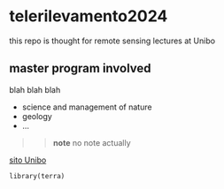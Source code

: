 # telerilevamento2024

this repo is thought for remote sensing lectures at Unibo

## master program involved
blah blah blah

+ science and management of nature
+ geology
+ ...

>> **note**
no note actually

[sito Unibo](https://corsi.unibo.it/magistrale/ScienzeGestioneNatura)

```{r}
library(terra)
